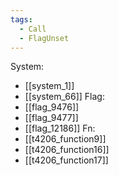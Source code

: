 ```yaml
---
tags:
  - Call
  - FlagUnset
---
```

System:
- [[system_1]]
- [[system_66]]
Flag:
- [[flag_9476]]
- [[flag_9477]]
- [[flag_12186]]
Fn:
- [[t4206_function9]]
- [[t4206_function16]]
- [[t4206_function17]]
